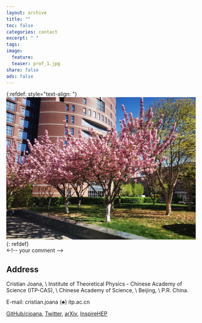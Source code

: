 ```yaml
---
layout: archive
title: ""
toc: false
categories: contact
excerpt: " "
tags: 
image:
  feature:
  teaser: prof_1.jpg
share: false
ads: false
---
```



{:refdef: style="text-align: "}    
<img  src="/images/ITP-CAS_bloss.jpg" alt="fig bh" width="600"/>    
{: refdef}  
<-!--           your comment -->

## Address

Cristian Joana, \\
Institute of Theoretical Physics - Chinese Academy of Science (ITP-CAS), \\
Chinese Academy of Science,  \\
Beijing, \\
P.R. China.

E-mail: cristian.joana (♣) itp.ac.cn  

[GitHub/cjoana](https://github.com/cjoana), [Twitter](https://twitter.com/cjphy), [arXiv](https://arxiv.org/search/?searchtype=author&query=Joana%2C+C), [InspireHEP](https://inspirehep.net/literature?sort=mostrecent&size=25&page=1&q=a%20C.Joana.1)
